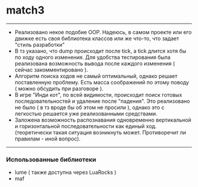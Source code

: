 # match3
***

* Реализовано некое подобие OOP. Надеюсь, в самом проекте или его движке есть своя библиотека классов или же что-то, что задает "стиль разработки"
* В тз указано, что dump происходит после tick, а tick длится хотя бы по ходу одного изменения. Для удобства тестирования была реализована возможность вывода после каждого изменения ( сейчас закомментировано ).
* Алгоритм поиска ходов не самый оптимальный, однако решает поставленную проблему. Есть масса соображений по этому поводу ( можно обсудить при разговоре ).
* В игре "Инди кот", по всей видимости, происходит поиск готовых последовательностей и удаление после "падения". Это реализовано не было ( в тз вроде бы об этом не просили ), однако это с легкостью решается уже реализованными средствами.
* Заложена возможность распознавания одновременно вертикальной и горизонтальной последовательности как единый ход. (теоретически такая ситуация возникнуть может. Противоречит ли правилам - иной вопрос).

***
### Использованные библиотеки
* lume ( также доступна через LuaRocks )
* maf
